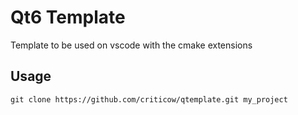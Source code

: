 # Qt6 Template

Template to be used on vscode with the cmake extensions

## Usage

```
git clone https://github.com/criticow/qtemplate.git my_project
```
